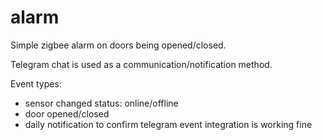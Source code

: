 # alarm

Simple zigbee alarm on doors being opened/closed.

Telegram chat is used as a communication/notification method.

Event types: 

- sensor changed status: online/offline
- door opened/closed
- daily notification to confirm telegram event integration is working fine


